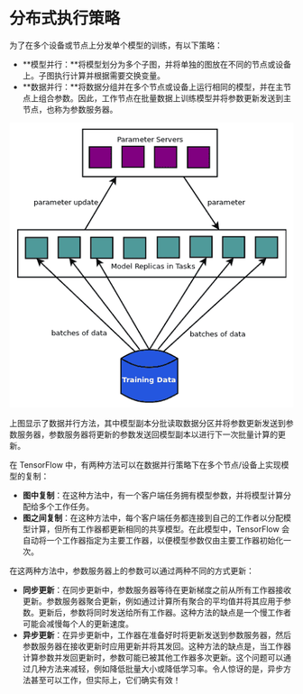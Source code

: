 # 分布式执行策略

为了在多个设备或节点上分发单个模型的训练，有以下策略：

*   **模型并行：**将模型划分为多个子图，并将单独的图放在不同的节点或设备上。子图执行计算并根据需要交换变量。
*   **数据并行：**将数据分组并在多个节点或设备上运行相同的模型，并在主节点上组合参数。因此，工作节点在批量数据上训练模型并将参数更新发送到主节点，也称为参数服务器。

![](img/997df543-69ec-44f2-afb4-1b0da5d0dca6.png)

上图显示了数据并行方法，其中模型副本分批读取数据分区并将参数更新发送到参数服务器，参数服务器将更新的参数发送回模型副本以进行下一次批量计算的更新。

在 TensorFlow 中，有两种方法可以在数据并行策略下在多​​个节点/设备上实现模型的复制：

*   **图中复制**：在这种方法中，有一个客户端任务拥有模型参数，并将模型计算分配给多个工作任务。
*   **图之间复制**：在这种方法中，每个客户端任务都连接到自己的工作者以分配模型计算，但所有工作器都更新相同的共享模型。在此模型中，TensorFlow 会自动将一个工作器指定为主要工作器，以便模型参数仅由主要工作器初始化一次。

在这两种方法中，参数服务器上的参数可以通过两种不同的方式更新：

*   **同步更新**：在同步更新中，参数服务器等待在更新梯度之前从所有工作器接收更新。参数服务器聚合更新，例如通过计算所有聚合的平均值并将其应用于参数。更新后，参数将同时发送给所有工作器。这种方法的缺点是一个慢工作者可能会减慢每个人的更新速度。
*   **异步更新**：在异步更新中，工作器在准备好时将更新发送到参数服务器，然后参数服务器在接收更新时应用更新并将其发回。这种方法的缺点是，当工作器计算参数并发回更新时，参数可能已被其他工作器多次更新。这个问题可以通过几种方法来减轻，例如降低批量大小或降低学习率。令人惊讶的是，异步方法甚至可以工作，但实际上，它们确实有效！